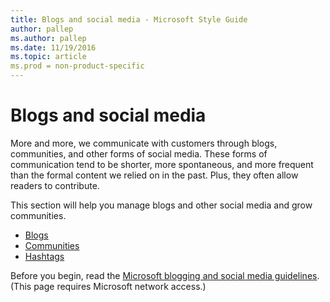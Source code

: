 ```yaml
---
title: Blogs and social media - Microsoft Style Guide
author: pallep
ms.author: pallep
ms.date: 11/19/2016
ms.topic: article
ms.prod = non-product-specific
---
```


# Blogs and social media

More
and more, we communicate with customers through blogs,
communities, and other forms of social media. These forms of
communication tend to be shorter, more spontaneous, and
more frequent than the formal content we relied on in the
past. Plus, they often allow readers to contribute. 

This section will help you manage blogs and other social media and grow communities.

  - [Blogs](/style-guide/social-mediablogs)
  - [Communities](/style-guide/social-mediacommunities)
  - [Hashtags](/style-guide/social-mediahashtags)

Before you begin, read the [Microsoft blogging and social media guidelines](https://microsoft.sharepoint.com/sites/LCAWeb/Home/Marketing/Social-Media/Social-Media-Guidelines). (This page requires Microsoft network access.)
